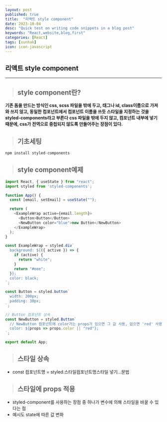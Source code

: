 ```yaml
---
layout: post
published: true
title:  "리액트 style component"
date: 2023-10-04
desc: "Quick test on writing code snippets in a blog post"
keywords: "React,website,blog,first"
categories: [React]
tags: [sunhak]
icon: icon-javascript
---
```


## <b>리액트 style component</b>
<hr>

> ## <b>style component란?</b>

<b>기존 돔을 만드는 방식인 css, scss 파일을 밖에 두고, 태그나 id, class이름으로 가져와 쓰지 않고, 동일한 컴포넌트에서 컴포넌트 이름을 쓰듯 스타일을 지정하는 것을 styled-components라고 부른다</b>
<b>css 파일을 밖에 두지 않고, 컴포넌트 내부에 넣기 때문에, css가 전역으로 중첩되지 않도록 만들어주는 장점이 있다.</b>

> ## <b>기초세팅</b>

```javascript
npm install styled-components
```


> ## <b>style component예제</b>

```javascript
import React, { useState } from "react";
import styled from 'styled-components';

function App() {
  const [email, setEmail] = useState("");

  return (
    <ExampleWrap active={email.length}>
      <Button>Button</Button>
      <NewButton color="blue">new Button</NewButton>
    </ExampleWrap>
  );
}

const ExampleWrap = styled.div`
  background: ${({ active }) => {
    if (active) {
      return "white";
    }
    return "#eee";
  }};
  color: black;
`;

const Button = styled.button`
  width: 200px;
  padding: 30px;
`;

// Button 컴포넌트 상속
const NewButton = styled.Button`
  // NewButton 컴포넌트에 color가는 props가 있으면 그 값 사용, 없으면 'red' 사용
  color: ${props => props.color || "red"};
`;

export default App;
```

> ## <b>스타일 상속</b>
- const 컴포넌트명 = styled.스타일컴포넌트명스타일 넣기...문법

> ## <b>스타일에 props 적용</b>

- styled-component를 사용하는 장점 중 하나가 변수에 의해 스타일을 바꿀 수 있다는 점
- 예시도 state에 따른 값 변화 